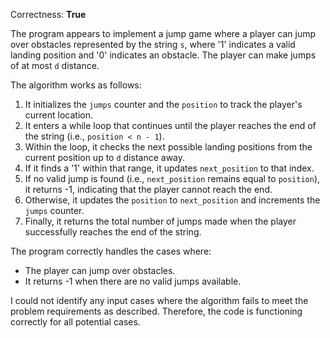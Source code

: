 Correctness: **True**

The program appears to implement a jump game where a player can jump over obstacles represented by the string `s`, where '1' indicates a valid landing position and '0' indicates an obstacle. The player can make jumps of at most `d` distance. 

The algorithm works as follows:
1. It initializes the `jumps` counter and the `position` to track the player's current location.
2. It enters a while loop that continues until the player reaches the end of the string (i.e., `position < n - 1`).
3. Within the loop, it checks the next possible landing positions from the current position up to `d` distance away.
4. If it finds a '1' within that range, it updates `next_position` to that index.
5. If no valid jump is found (i.e., `next_position` remains equal to `position`), it returns -1, indicating that the player cannot reach the end.
6. Otherwise, it updates the `position` to `next_position` and increments the `jumps` counter.
7. Finally, it returns the total number of jumps made when the player successfully reaches the end of the string.

The program correctly handles the cases where:
- The player can jump over obstacles.
- It returns -1 when there are no valid jumps available.

I could not identify any input cases where the algorithm fails to meet the problem requirements as described. Therefore, the code is functioning correctly for all potential cases.
